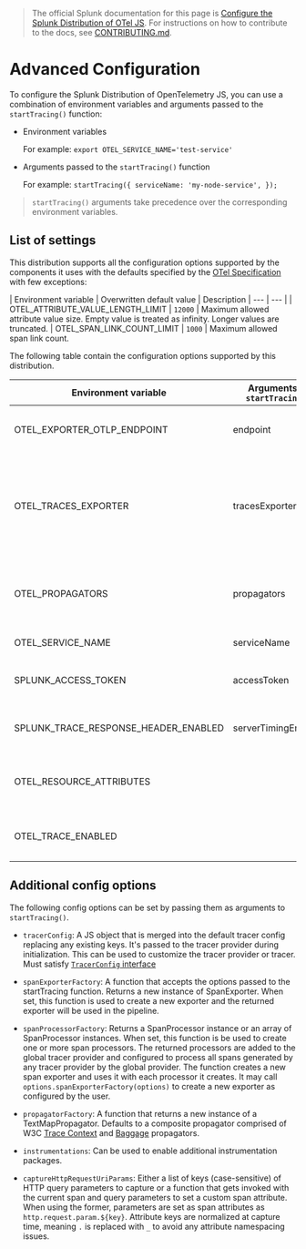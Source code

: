 > The official Splunk documentation for this page is [Configure the Splunk Distribution of OTel JS](https://docs.splunk.com/Observability/gdi/get-data-in/application/nodejs/configuration/advanced-nodejs-otel-configuration.html). For instructions on how to contribute to the docs, see [CONTRIBUTING.md](../CONTRIBUTING.md#documentation).

# Advanced Configuration

To configure the Splunk Distribution of OpenTelemetry JS, you can use a combination of environment variables and arguments passed to the `startTracing()` function:

- Environment variables

   For example: `export OTEL_SERVICE_NAME='test-service'`

- Arguments passed to the `startTracing()` function

   For example: `startTracing({ serviceName: 'my-node-service', });`

> `startTracing()` arguments take precedence over the corresponding environment variables.

## List of settings

This distribution supports all the configuration options supported by the components it uses with the defaults specified by the [OTel Specification](https://github.com/open-telemetry/opentelemetry-specification/blob/main/specification/sdk-environment-variables.md) with few exceptions:

| Environment variable | Overwritten default value | Description
| --- | --- |
| OTEL_ATTRIBUTE_VALUE_LENGTH_LIMIT | `12000` | Maximum allowed attribute value size. Empty value is treated as infinity. Longer values are truncated.
| OTEL_SPAN_LINK_COUNT_LIMIT | `1000` | Maximum allowed span link count.

The following table contain the configuration options supported by this distribution.

| Environment variable                 | Arguments to ``startTracing()`` | Default value                         | Notes
| -----------------------------        | ------------------------------- | ------------------------------------- | ----
| OTEL_EXPORTER_OTLP_ENDPOINT          | endpoint                        | `localhost:4317`                      | The OTLP endpoint to export to. Only OTLP over gRPC is supported.
| OTEL_TRACES_EXPORTER                 | tracesExporter                  | `otlp`                                | Chooses the exporter. Shortcut for setting `spanExporterFactory`. One of [`otlp`, `jaeger-thrift-http`, `jaeger-thrift-splunk`]. See [`TracesExporter`](../src/options.ts).
| OTEL_PROPAGATORS                     | propagators                     | `tracecontext,baggage`                | Comma-delimited list of propagators to use. Valid keys: `baggage`, `tracecontext`, `b3multi`, `b3`.
| OTEL_SERVICE_NAME                    | serviceName                     | `unnamed-node-service`                | The service name of this Node service.
| SPLUNK_ACCESS_TOKEN                  | accessToken                     |                                       | The optional access token for exporting signal data directly to SignalFx API.
| SPLUNK_TRACE_RESPONSE_HEADER_ENABLED | serverTimingEnabled             | `true`                                | Enable injection of `Server-Timing` header to HTTP responses.
| OTEL_RESOURCE_ATTRIBUTES             |                                 |                                       | Comma-separated list of resource attributes added to every reported span. <details><summary>Example</summary>`key1=val1,key2=val2`</details>
| OTEL_TRACE_ENABLED                   |                                 | `true`                                | Globally enables tracer creation and auto-instrumentation.

## Additional config options

The following config options can be set by passing them as arguments to `startTracing()`.

- `tracerConfig`: A JS object that is merged into the default tracer config replacing any existing keys. It's passed to the tracer provider during initialization. This can be used to customize the tracer provider or tracer. Must satisfy [`TracerConfig` interface](https://github.com/open-telemetry/opentelemetry-js/blob/71ba83a0dc51118e08e3148c788b81fe711003e7/packages/opentelemetry-tracing/src/types.ts#L26)

- `spanExporterFactory`: A function that accepts the options passed to the startTracing function. Returns a new instance of SpanExporter. When set, this function is used to create a new exporter and the returned exporter will be used in the pipeline.

- `spanProcessorFactory`: Returns a SpanProcessor instance or an array of SpanProcessor instances. When set, this function is be used to create one or more span processors. The returned processors are added to the global tracer provider and configured to process all spans generated by any tracer provider by the global provider. The function creates a new span exporter and uses it with each processor it creates. It may call `options.spanExporterFactory(options)` to create a new exporter as configured by the user.

- `propagatorFactory`: A function that returns a new instance of a TextMapPropagator. Defaults to a composite propagator comprised of W3C [Trace Context](https://www.w3.org/TR/trace-context/) and [Baggage](https://w3c.github.io/baggage/) propagators.

- `instrumentations`: Can be used to enable additional instrumentation packages.

- `captureHttpRequestUriParams`: Either a list of keys (case-sensitive) of HTTP query parameters to capture or a function that gets invoked with the current span and query parameters to set a custom span attribute. When using the former, parameters are set as span attributes as `http.request.param.${key}`. Attribute keys are normalized at capture time, meaning `.` is replaced with `_` to avoid any attribute namespacing issues.
